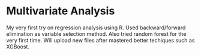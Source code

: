 # Multivariate Analysis

My very first try on regression analysis using R.
Used backward/forward elimination as variable selection method. Also tried random forest for the very first time.
Will upload new files after mastered better techiques such as XGBoost.

 
